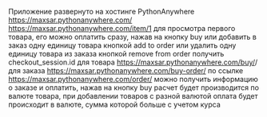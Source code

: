Приложение развернуто на хостинге PythonAnywhere https://maxsar.pythonanywhere.com/
https://maxsar.pythonanywhere.com/item/1 для просмотра первого товара, его можно оплатить сразу, нажав на кнопку buy или добавить в заказ 
одну единицу товара кнопкой add to order или удалить одну единицу товара из заказа кнопкой remove from order
получить checkout_session.id для товара https://maxsar.pythonanywhere.com/buy/<pk>/ для заказа https://maxsar.pythonanywhere.com/buy-order/
по ссылке https://maxsar.pythonanywhere.com/order/ можно получить информацию о заказе и оплатить, нажав на кнопку buy
расчет будет производится по валюте товара, при добавлении товаров с разной валютой оплата будет происходит в валюте, сумма которой больше с учетом курса
